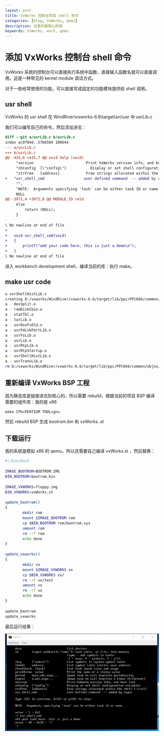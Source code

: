 ```yaml
---
layout: post
title: VxWorks 控制台添加 shell 命令
categories: [blog, VxWorks, qemu]
description: 记录的是随心所欲
keywords: VxWorks, work, qemu
---
```



# 添加 VxWorks 控制台 shell 命令 

VxWorks 系统的控制台可以直接执行系统中函数，直接输入函数名就可以直接调用。这是一种常见的 kernel module 调试方式。

对于一些经常使用的功能，可以直接写成固定的功能模块提供给 shell 调用。

## usr shell 

VxWorks 的 usr shell 在 WindRiver\vxworks-6.6\target\src\usr 中 usrLib.c

我们可以编写自己的命令，然后添加进去：

```diff
diff --git a/usrLib.c b/usrLib.c
index ac9704d..57b6564 100644
--- a/usrLib.c
+++ b/usrLib.c
@@ -435,6 +435,7 @@ void help (void)
     "version                        Print VxWorks version info, and boot line",
     "shConfig  [\"config\"]           Display or set shell configuration variables",
     "strFree   [address]            Free strings allocated within the shell (-1=all)",
+	"usr_shell_cmd                  user defined command  -- added by royce"
     "",
     "NOTE:  Arguments specifying 'task' can be either task ID or name.",
     NULL
@@ -3971,4 +3972,8 @@ MODULE_ID reld
     else
         return (NULL);
     }
-	
\ No newline at end of file
+	
+	void usr_shell_cmd(void)
+	{
+		printf("add your code here, this is just a demo\n");
+	}
\ No newline at end of file

```

进入 workbench development shell，编译当前的库：执行 make。

## make usr code 

```bash
o usrShellHistLib.c
creating D:/vxworks/WindRiver/vxworks-6.6/target/lib/ppc/PPC604/common/libos.a
a - devSplit.o
a - ramDiskCbio.o
a - statTbl.o
a - tarLib.o
a - usrDosFsOld.o
a - usrFdiskPartLib.o
a - usrFsLib.o
a - usrLib.o
a - usrRtpLib.o
a - usrRtpStartup.o
a - usrShellHistLib.o
a - usrTransLib.o
rm D:/vxworks/WindRiver/vxworks-6.6/target/lib/ppc/PPC604/common/objos/statTbl.c

```

## 重新编译 VxWorks BSP 工程 

因为静态库是链接进去到核心的，所以需要 rebuild，根据当前的项目 BSP 编译需要的组件库：我的是 x86

```
make CPU=PENTIUM TOOL=gnu
```

然后 rebuild BSP 生成 bootrom.bin 和 vxWorks..st

## 下载运行 

我的系统是模拟 x86 的 qemu，所以还需要自己编译 vxWorks.st ，然后替换：

```bash
#!/bin/bash

IMAGE_BOOTROM=BOOTROM.IMG
BIN_BOOTROM=bootrom.bin

IMAGE_VXWORKS=floppy.img
BIN_VXWORKS=vxWorks.st

update_bootrom()
{
        mkdir rom
        mount $IMAGE_BOOTROM rom
        cp $BIN_BOOTROM rom/bootrom.sys
        umount rom
        rm -rf rom
        echo done
}

update_vxworks()
{
        mkdir vx
        mount $IMAGE_VXWORKS vx
        cp $BIN_VXWORKS vx/
        rm -rf vx/test
        umount vx
        rm -rf vx
        echo done
}

update_bootrom
update_vxworks
```

最后运行结果：

![查看](/images/blog/qemu_vx_cmd.png)

